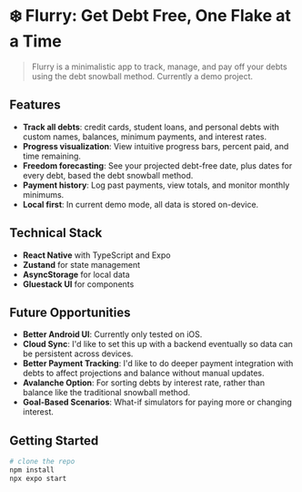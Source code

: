 # ❄️ Flurry: Get Debt Free, One Flake at a Time

> Flurry is a minimalistic app to track, manage, and pay off your debts using the debt snowball method. Currently a demo project.

## Features

- **Track all debts**: credit cards, student loans, and personal debts with custom names, balances, minimum payments, and interest rates.
- **Progress visualization**: View intuitive progress bars, percent paid, and time remaining.
- **Freedom forecasting**: See your projected debt-free date, plus dates for every debt, based the debt snowball method.
- **Payment history**: Log past payments, view totals, and monitor monthly minimums.
- **Local first**: In current demo mode, all data is stored on-device.

## Technical Stack

- **React Native** with TypeScript and Expo
- **Zustand** for state management
- **AsyncStorage** for local data
- **Gluestack UI** for components

## Future Opportunities

- **Better Android UI**: Currently only tested on iOS.
- **Cloud Sync**: I'd like to set this up with a backend eventually so data can be persistent across devices.
- **Better Payment Tracking**: I'd like to do deeper payment integration with debts to affect projections and balance without manual updates.
- **Avalanche Option**: For sorting debts by interest rate, rather than balance like the traditional snowball method.
- **Goal-Based Scenarios**: What-if simulators for paying more or changing interest.

## Getting Started

```bash
# clone the repo
npm install
npx expo start
```
